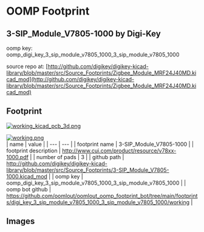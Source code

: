 # OOMP Footprint  
## 3-SIP_Module_V7805-1000  by Digi-Key  
  
oomp key: oomp_digi_key_3_sip_module_v7805_1000_3_sip_module_v7805_1000  
  
source repo at: [http://github.com/digikey/digikey-kicad-library/blob/master/src/Source_Footprints/Zigbee_Module_MRF24J40MD.kicad_mod](http://github.com/digikey/digikey-kicad-library/blob/master/src/Source_Footprints/Zigbee_Module_MRF24J40MD.kicad_mod)  
## Footprint  
  
[![working_kicad_pcb_3d.png](working_kicad_pcb_3d_600.png)](working_kicad_pcb_3d.png)  
  
[![working.png](working_600.png)](working.png)  
| name | value | 
| --- | --- | 
| footprint name | 3-SIP_Module_V7805-1000 | 
| footprint description | http://www.cui.com/product/resource/v78xx-1000.pdf | 
| number of pads | 3 | 
| github path | http://github.com/digikey/digikey-kicad-library/blob/master/src/Source_Footprints/3-SIP_Module_V7805-1000.kicad_mod | 
| oomp key | oomp_digi_key_3_sip_module_v7805_1000_3_sip_module_v7805_1000 | 
| oomp bot github | https://github.com/oomlout/oomlout_oomp_footprint_bot/tree/main/footprints/digi_key_3_sip_module_v7805_1000_3_sip_module_v7805_1000/working | 
## Images  
